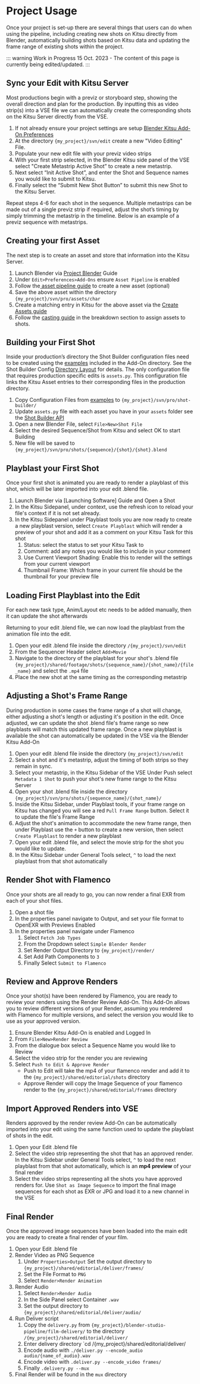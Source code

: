 # Project Usage

Once your project is set-up there are several things that users can do when using the pipeline, including creating new shots on Kitsu directly from Blender, automatically building shots based on Kitsu data and updating the frame range of existing shots within the project. 

::: warning Work in Progress
15 Oct. 2023 - The content of this page is currently being edited/updated.
:::

## Sync your Edit with Kitsu Server
Most productions begin with a previz or storyboard step, showing the overall direction and plan for the production. By inputting this as video strip(s) into a VSE file we can automatically create the corresponding shots on the Kitsu Server directly from the VSE.

1. If not already ensure your project settings are setup [Blender Kitsu Add-On Preferences](https://studio.blender.org/pipeline/addons/blender_kitsu#how-to-get-started)
2. At the directory `{my_project}/svn/edit` create a new "Video Editing" File.
3. Populate your new edit file with your previz video strips
4. With your first strip selected, in the Blender Kitsu side panel of the VSE select "Create Metastrip Active Shot” to create a new metastrip.
5.  Next select “Init Active Shot”, and enter the Shot and Sequence names you would like to submit to Kitsu.
6.  Finally select the “Submit New Shot Button” to submit this new Shot to the Kitsu Server.

Repeat steps 4-6 for each shot in the sequence. Multiple metastrips can be made out of a single previz strip if required, adjust the shot’s timing by simply trimming the metastrip in the timeline. Below is an example of a previz sequence with metastrips.



## Creating your first Asset
The next step is to create an asset and store that information into the Kitsu Server.

1. Launch Blender via [Project Blender](/user-guide/project_tools/project-blender.md) Guide
2. Under `Edit>Preferences>Add-Ons` ensure `Asset Pipeline` is enabled
3. Follow the[ asset pipeline guide](https://studio.blender.org/pipeline/addons/asset_pipeline#how-to-get-started) to create a new asset (optional)
4. Save the above asset within the directory `{my_project}/svn/pro/assets/char`
5. Create a matching entry in Kitsu for the above asset via the [Create Assets guide](https://kitsu.cg-wire.com/first_production/#create-assets)
6. Follow the [casting guide](https://forum.cg-wire.com/t/breakdown-casting-widget-for-kitsu/31) in the breakdown section to assign assets to shots.


## Building your First Shot
Inside your production’s directory the Shot Builder configuration files need to be created using the [examples](https://projects.blender.org/studio/blender-studio-pipeline/src/branch/main/scripts-blender/addons/blender_kitsu/shot_builder/docs/examples) included in the Add-On directory. See the Shot Builder Config [Directory Layout](https://projects.blender.org/studio/blender-studio-pipeline/src/branch/main/scripts-blender/addons/blender_kitsu/shot_builder/docs#directory-layout) for details. The only configuration file that requires production specific edits is `assets.py`. This configuration file links the Kitsu Asset entries to their corresponding files in the production directory.


1. Copy Configuration Files from [examples](https://projects.blender.org/studio/blender-studio-pipeline/src/branch/main/scripts-blender/addons/blender_kitsu/shot_builder/docs/examples) to `{my_project}/svn/pro/shot-builder/`
2. Update `assets.py` file with each asset you have in your `assets` folder see the [Shot Builder API](https://projects.blender.org/studio/blender-studio-pipeline/src/branch/main/scripts-blender/addons/blender_kitsu/shot_builder/docs#api)
3. Open a new Blender File, select `File>New>Shot File`
4. Select the desired Sequence/Shot from Kitsu and select OK to start Building
5. New file will be saved to  `{my_project}/svn/pro/shots/{sequence}/{shot}/{shot}.blend`

## Playblast your First Shot
Once your first shot is animated you are ready to render a playblast of this shot, which will be later imported into your edit .blend file. 
1. Launch Blender via [Launching Software] Guide and Open a Shot
2. In the Kitsu Sidepanel, under context, use the refresh icon to reload your file's context if it is not set already.
3. In the Kitsu Sidepanel under Playblast tools you are now ready to create a new playblast version, select `Create Playblast` which will render a preview of your shot and add it as a comment on your Kitsu Task for this shot
	1. Status: select the status to set your Kitsu Task to
	2. Comment: add any notes you would like to include in your comment
	3. Use Current Viewport Shading: Enable this to render will the settings from your current viewport
	4. Thumbnail Frame: Which frame in your current file should be the thumbnail for your preview file

## Loading First Playblast into the Edit
For each new task type, Anim/Layout etc needs to be added manually, then it can update the shot afterwards

Returning to your edit .blend file, we can now load the playblast from the animation file into the edit.

1. Open your edit .blend file inside the directory `/{my_project}/svn/edit`
2. From the Sequencer Header select `Add>Movie`
3. Navigate to the directory of the playblast for your shot's .blend file `{my_project}/shared/footage/shots/{sequence_name}/{shot_name}/{file_name}` and select the `.mp4` file
4. Place the new shot at the same timing as the corresponding metastrip

## Adjusting a Shot's Frame Range
During production in some cases the frame range of a shot will change, either adjusting a shot's length or adjusting it's position in the edit. Once adjusted, we can update the shot .blend file's frame range so new playblasts will match this updated frame range. Once a new playblast is available the shot can automatically be updated in the VSE via the Blender Kitsu Add-On

1. Open your edit .blend file inside the directory `{my_project}/svn/edit`
2. Select a shot and it's metastrip, adjust the timing of both strips so they remain in sync.
3. Select your metastrip, in the Kitsu Sidebar of the VSE Under Push select `Metadata 1 Shot` to push your shot's new frame range to the Kitsu Server
4. Open your shot .blend file inside the directory
	`{my_project}/svn/pro/shots/{sequence_name}/{shot_name}/`
5. Inside the Kitsu Sidebar, under Playblast tools, if your frame range on Kitsu has changed you will see a red `Pull Frame Range` button. Select it to update the file's Frame Range
6. Adjust the shot's animation to accommodate the new frame range, then under Playblast use the `+` button to create a new version, then select `Create Playblast` to render a new playblast
7. Open your edit .blend file, and select the movie strip for the shot you would like to update.
8. In the Kitsu Sidebar under General Tools select, `^` to load the next playblast from that shot automatically

## Render Shot with Flamenco
<!--- TODO improve description --->
Once your shots are all ready to go, you can now render a final EXR from each of your shot files.

1. Open a shot file
2. In the properties panel navigate to Output, and set your file format to OpenEXR with Previews Enabled
3. In the properties panel navigate under Flamenco 
	1. Select `Fetch Job Types`
	2. From the Dropdown select `Simple Blender Render`
	3. Set Render Output Directory to `{my_project}/render/` 
	4. Set Add Path Components to `3`
	5. Finally Select `Submit to Flamenco` 

## Review and Approve Renders
Once your shot(s) have been rendered by Flamenco, you are ready to review your renders using the Render Review Add-On. This Add-On allows you to review different versions of your Render, assuming you rendered with Flamenco for multiple versions, and select the version you would like to use as your approved version.

1. Ensure Blender Kitsu Add-On is enabled and Logged In 
2. From `File>New>Render Review`
3. From the dialogue box select a Sequence Name you would like to Review
4. Select the video strip for the render you are reviewing
5. Select `Push to Edit & Approve Render` 
	- Push to Edit will take the mp4 of your flamenco render and add it to the `{my_project}/shared/editorial/shots` directory
	- Approve Render will copy the Image Sequence of your flamenco render to the `{my_project}/shared/editorial/frames` directory

## Import Approved Renders into VSE
Renders approved by the render review Add-On can be automatically imported into your edit using the same function used to update the playblast of shots in the edit.

1. Open your Edit .blend file
2. Select the video strip representing the shot that has an approved render. In the Kitsu Sidebar under General Tools select, `^` to load the next playblast from that shot automatically, which is an **mp4 preview** of your final render
3. Select the video strips representing all the shots you have approved renders for. Use `Shot as Image Sequence` to import the final image sequences for each shot as EXR or JPG and load it to a new channel in the VSE

## Final Render
Once the approved image sequences have been loaded into the main edit you are ready to create a final render of your film. 

1. Open your Edit .blend file
2. Render Video as PNG Sequence
	1. Under `Properties>Output` Set the output directory to `{my_project}/shared/editorial/deliver/frames/`
	2. Set the File Format to `PNG`
	3. Select `Render>Render Animation` 
3. Render Audio
	1. Select `Render>Render Audio`
	2. In the Side Panel select Container `.wav`
	3. Set the output directory to `{my_project}/shared/editorial/deliver/audio/`
4. Run Deliver script
	1. Copy the `delivery.py` from `{my_project}/blender-studio-pipeline/film-delivery/` to the directory `/{my_project}/shared/editorial/deliver/`
	2. Enter delivery directory `cd /{my_project}/shared/editorial/deliver/ 
	3. Encode audio with `./deliver.py --encode_audio audio/{name_of_audio}.wav`
	4. Encode video with `.deliver.py --encode_video frames/`
	5. Finally `.delivery.py --mux`
5. Final Render will be found in the `mux` directory





